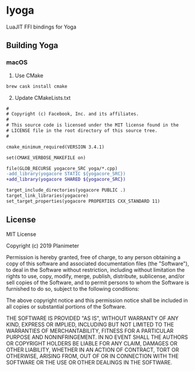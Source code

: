 # lyoga
LuaJIT FFI bindings for Yoga

## Building Yoga
### macOS
1. Use CMake
```bash
brew cask install cmake
```
2. Update CMakeLists.txt
```diff
#
# Copyright (c) Facebook, Inc. and its affiliates.
#
# This source code is licensed under the MIT license found in the
# LICENSE file in the root directory of this source tree.
#

cmake_minimum_required(VERSION 3.4.1)

set(CMAKE_VERBOSE_MAKEFILE on)

file(GLOB_RECURSE yogacore_SRC yoga/*.cpp)
-add_library(yogacore STATIC ${yogacore_SRC})
+add_library(yogacore SHARED ${yogacore_SRC})

target_include_directories(yogacore PUBLIC .)
target_link_libraries(yogacore)
set_target_properties(yogacore PROPERTIES CXX_STANDARD 11)
```

## License
MIT License

Copyright (c) 2019 Planimeter

Permission is hereby granted, free of charge, to any person obtaining a copy
of this software and associated documentation files (the "Software"), to deal
in the Software without restriction, including without limitation the rights
to use, copy, modify, merge, publish, distribute, sublicense, and/or sell
copies of the Software, and to permit persons to whom the Software is
furnished to do so, subject to the following conditions:

The above copyright notice and this permission notice shall be included in all
copies or substantial portions of the Software.

THE SOFTWARE IS PROVIDED "AS IS", WITHOUT WARRANTY OF ANY KIND, EXPRESS OR
IMPLIED, INCLUDING BUT NOT LIMITED TO THE WARRANTIES OF MERCHANTABILITY,
FITNESS FOR A PARTICULAR PURPOSE AND NONINFRINGEMENT. IN NO EVENT SHALL THE
AUTHORS OR COPYRIGHT HOLDERS BE LIABLE FOR ANY CLAIM, DAMAGES OR OTHER
LIABILITY, WHETHER IN AN ACTION OF CONTRACT, TORT OR OTHERWISE, ARISING FROM,
OUT OF OR IN CONNECTION WITH THE SOFTWARE OR THE USE OR OTHER DEALINGS IN THE
SOFTWARE.
